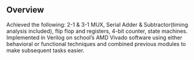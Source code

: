 ## Overview
Achieved the following: 2-1 & 3-1 MUX, Serial Adder & Subtractor(timing analysis included), flip flop and registers, 4-bit counter, state machines.
Implemented in Verilog on school’s AMD Vivado software using either behavioral or functional techniques and combined previous modules to make subsequent tasks easier.
